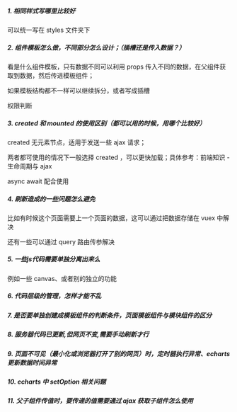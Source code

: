 ##### 1. 相同样式写哪里比较好

可以统一写在 styles 文件夹下

##### 2. 组件模板怎么做，不同部分怎么设计；（插槽还是传入数据？）

看是什么组件模板，只有数据不同可以利用 props 传入不同的数据，在父组件获取到数据，然后传进模板组件；

如果模板结构都不一样可以继续拆分，或者写成插槽

权限判断

##### 3.  created 和 mounted 的使用区别（都可以用的时候，用哪个比较好）

 created 无元素节点，适用于发送一些 ajax 请求；

两者都可使用的情况下一般选择 created ，可以更快加载；具体参考：前端知识 - 生命周期与 ajax

async await 配合使用

##### 4. 刷新造成的一些问题怎么避免

比如有时候这个页面需要上一个页面的数据，这可以通过把数据存储在 vuex 中解决

还有一些可以通过 query 路由传参解决

##### 5. 一些js代码需要单独分离出来么

例如一些 canvas、或者别的独立的功能



##### 6. 代码层级的管理，怎样才能不乱

##### 7. 是否要单独创建成模板组件的判断条件，页面模板组件与模块组件的区分

##### 8. 服务器代码已更新,但网页不变,需要手动刷新才行

##### 9. 页面不可见（最小化或浏览器打开了别的网页）时，定时器执行异常、echarts 更新数据时间异常

##### 10. echarts 中 setOption 相关问题



##### 11. 父子组件传值时，要传递的值需要通过 ajax 获取子组件怎么使用


